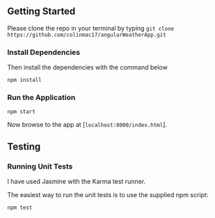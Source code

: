 ## Getting Started

Please clone the repo in your terminal by typing ```git clone https://github.com/colinmac17/angularWeatherApp.git```

### Install Dependencies
Then install the dependencies with the command below
```
npm install
```

### Run the Application

```
npm start
```

Now browse to the app at [`localhost:8000/index.html`].

## Testing

### Running Unit Tests

I have used Jasmine with the Karma test runner.

The easiest way to run the unit tests is to use the supplied npm script:

```
npm test
```
